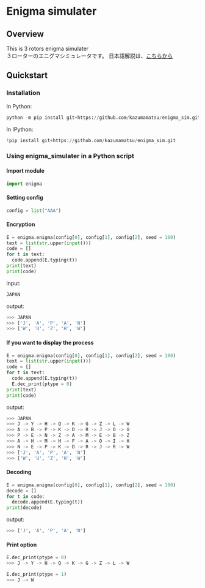 # Enigma simulater

## Overview

This is 3 rotors enigma simulater  
３ローターのエニグマシミュレータです。  日本語解説は、[こちらから](https://qiita.com/kazumamatsu/items/720d325964fedec6271f)

## Quickstart

### Installation
In Python:
```python
python -m pip install git+https://github.com/kazumamatsu/enigma_sim.git
```
In IPython:
```python
!pip install git+https://github.com/kazumamatsu/enigma_sim.git
```

### Using enigma_simulater in a Python script
#### Import module
```python
import enigma
```

#### Setting config 
```python
config = list("AAA")
```

#### Encryption
```python
E = enigma.enigma(config[0], config[1], config[2], seed = 100)
text = list(str.upper(input()))
code = []
for t in text:
  code.append(E.typing(t))
print(text)
print(code)
```

input:
```python
JAPAN
```

output:
```python
>>> JAPAN
>>> ['J', 'A', 'P', 'A', 'N']
>>> ['W', 'U', 'Z', 'H', 'W']
```

#### If you want to display the process
```python
E = enigma.enigma(config[0], config[1], config[2], seed = 100)
text = list(str.upper(input()))
code = []
for t in text:
  code.append(E.typing(t))
  E.dec_print(ptype = 0)
print(text)
print(code)
```

output:
```python
>>> JAPAN
>>> J -> Y -> H -> Q -> K -> G -> Z -> L -> W
>>> A -> B -> P -> K -> D -> R -> J -> O -> U
>>> P -> E -> N -> Z -> A -> M -> E -> B -> Z
>>> A -> H -> M -> H -> F -> A -> O -> I -> H
>>> N -> E -> P -> K -> D -> R -> J -> R -> W
>>> ['J', 'A', 'P', 'A', 'N']
>>> ['W', 'U', 'Z', 'H', 'W']
```

#### Decoding
```python
E = enigma.enigma(config[0], config[1], config[2], seed = 100)
decode = []
for t in code:
  decode.append(E.typing(t))
print(decode)
```

output:
```python
>>> ['J', 'A', 'P', 'A', 'N']
```

#### Print option
```python
E.dec_print(ptype = 0)
>>> J -> Y -> H -> Q -> K -> G -> Z -> L -> W
```

```python
E.dec_print(ptype = 1)
>>> J -> W
```

